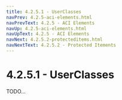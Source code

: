```yaml
---
title: 4.2.5.1 - UserClasses
navPrev: 4.2.5-aci-elements.html
navPrevText: 4.2.5 - ACI Elements
navUp: 4.2.5-aci-elements.html
navUpText: 4.2.5 - ACI Elements
navNext: 4.2.5.2-protecteditems.html
navNextText: 4.2.5.2 - Protected Itements
---
```


# 4.2.5.1 - UserClasses

TODO...
